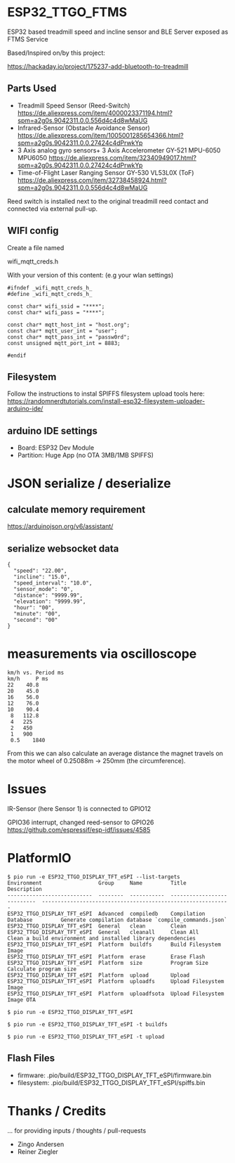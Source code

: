 # ESP32_TTGO_FTMS
ESP32 based treadmill speed and incline sensor and BLE Server exposed as FTMS Service

Based/Inspired on/by this project:

https://hackaday.io/project/175237-add-bluetooth-to-treadmill


## Parts Used
* Treadmill Speed Sensor (Reed-Switch)
  https://de.aliexpress.com/item/4000023371194.html?spm=a2g0s.9042311.0.0.556d4c4d8wMaUG
* Infrared-Sensor (Obstacle Avoidance Sensor)
  https://de.aliexpress.com/item/1005001285654366.html?spm=a2g0s.9042311.0.0.27424c4dPrwkYp
* 3 Axis analog gyro sensors+ 3 Axis Accelerometer GY-521 MPU-6050 MPU6050
  https://de.aliexpress.com/item/32340949017.html?spm=a2g0s.9042311.0.0.27424c4dPrwkYp
* Time-of-Flight Laser Ranging Sensor GY-530 VL53L0X (ToF)
  https://de.aliexpress.com/item/32738458924.html?spm=a2g0s.9042311.0.0.556d4c4d8wMaUG

Reed switch is installed next to the original treadmill reed contact and connected via external pull-up.

## WIFI config
Create a file named

wifi_mqtt_creds.h

With your version of this content: (e.g your wlan settings)
```
#ifndef _wifi_mqtt_creds_h_
#define _wifi_mqtt_creds_h_

const char* wifi_ssid = "****";
const char* wifi_pass = "****";

const char* mqtt_host_int = "host.org";
const char* mqtt_user_int = "user";
const char* mqtt_pass_int = "passw0rd";
const unsigned mqtt_port_int = 8883;

#endif
```

## Filesystem

Follow the instructions to instal SPIFFS filesystem upload tools here:
https://randomnerdtutorials.com/install-esp32-filesystem-uploader-arduino-ide/

## arduino IDE settings
* Board: ESP32 Dev Module
* Partition: Huge App (no OTA 3MB/1MB SPIFFS)

# JSON serialize / deserialize
## calculate memory requirement
https://arduinojson.org/v6/assistant/

## serialize websocket data
```
{
  "speed": "22.00",
  "incline": "15.0",
  "speed_interval": "10.0",
  "sensor_mode": "0",
  "distance": "9999.99",
  "elevation": "9999.99",
  "hour": "00",
  "minute": "00",
  "second": "00"
}
```

# measurements via oscilloscope
```
km/h vs. Period ms
km/h 	 P ms
22	  40.8
20	  45.0
16	  56.0
12	  76.0
10	  90.4
 8	 112.8
 4	 225
 2	 450
 1	 900
 0.5	1840
```

From this we can also calculate an average distance the magnet travels on the motor wheel of 0.25088m -> 250mm (the circumference).


# Issues
IR-Sensor (here Sensor 1) is connected to GPIO12

GPIO36 interrupt, changed reed-sensor to GPIO26
https://github.com/espressif/esp-idf/issues/4585


# PlatformIO

```
$ pio run -e ESP32_TTGO_DISPLAY_TFT_eSPI --list-targets
Environment                  Group     Name         Title                        Description
---------------------------  --------  -----------  ---------------------------  ------------------------------------------------------------
ESP32_TTGO_DISPLAY_TFT_eSPI  Advanced  compiledb    Compilation Database         Generate compilation database `compile_commands.json`
ESP32_TTGO_DISPLAY_TFT_eSPI  General   clean        Clean
ESP32_TTGO_DISPLAY_TFT_eSPI  General   cleanall     Clean All                    Clean a build environment and installed library dependencies
ESP32_TTGO_DISPLAY_TFT_eSPI  Platform  buildfs      Build Filesystem Image
ESP32_TTGO_DISPLAY_TFT_eSPI  Platform  erase        Erase Flash
ESP32_TTGO_DISPLAY_TFT_eSPI  Platform  size         Program Size                 Calculate program size
ESP32_TTGO_DISPLAY_TFT_eSPI  Platform  upload       Upload
ESP32_TTGO_DISPLAY_TFT_eSPI  Platform  uploadfs     Upload Filesystem Image
ESP32_TTGO_DISPLAY_TFT_eSPI  Platform  uploadfsota  Upload Filesystem Image OTA
```

```
$ pio run -e ESP32_TTGO_DISPLAY_TFT_eSPI
```

```
$ pio run -e ESP32_TTGO_DISPLAY_TFT_eSPI -t buildfs
```

```
$ pio run -e ESP32_TTGO_DISPLAY_TFT_eSPI -t upload
```


## Flash Files
* firmware:   .pio/build/ESP32_TTGO_DISPLAY_TFT_eSPI/firmware.bin
* filesystem: .pio/build/ESP32_TTGO_DISPLAY_TFT_eSPI/spiffs.bin



# Thanks / Credits
... for providing inputs / thoughts / pull-requests
* Zingo Andersen
* Reiner Ziegler
